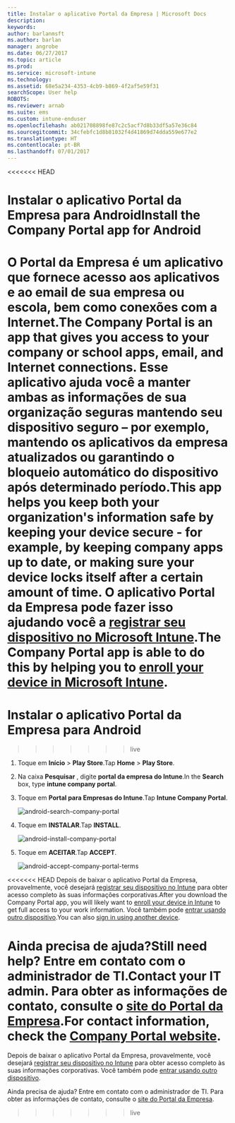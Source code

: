 ```yaml
---
title: Instalar o aplicativo Portal da Empresa | Microsoft Docs
description: 
keywords: 
author: barlanmsft
ms.author: barlan
manager: angrobe
ms.date: 06/27/2017
ms.topic: article
ms.prod: 
ms.service: microsoft-intune
ms.technology: 
ms.assetid: 68e5a234-4353-4cb9-b869-4f2af5e59f31
searchScope: User help
ROBOTS: 
ms.reviewer: arnab
ms.suite: ems
ms.custom: intune-enduser
ms.openlocfilehash: ab021708898fe87c2c5acf7d8b33df5a57e36c84
ms.sourcegitcommit: 34cfebfc1d8b81032f4d41869d74dda559e677e2
ms.translationtype: HT
ms.contentlocale: pt-BR
ms.lasthandoff: 07/01/2017
---
```

<<<<<<< HEAD
# <span data-ttu-id="d5783-102">Instalar o aplicativo Portal da Empresa para Android</span><span class="sxs-lookup"><span data-stu-id="d5783-102">Install the Company Portal app for Android</span></span>
<a id="install-the-company-portal-app-for-android" class="xliff"></a>

<span data-ttu-id="d5783-103">O Portal da Empresa é um aplicativo que fornece acesso aos aplicativos e ao email de sua empresa ou escola, bem como conexões com a Internet.</span><span class="sxs-lookup"><span data-stu-id="d5783-103">The Company Portal is an app that gives you access to your company or school apps, email, and Internet connections.</span></span> <span data-ttu-id="d5783-104">Esse aplicativo ajuda você a manter ambas as informações de sua organização seguras mantendo seu dispositivo seguro – por exemplo, mantendo os aplicativos da empresa atualizados ou garantindo o bloqueio automático do dispositivo após determinado período.</span><span class="sxs-lookup"><span data-stu-id="d5783-104">This app helps you keep both your organization's information safe by keeping your device secure - for example, by keeping company apps up to date, or making sure your device locks itself after a certain amount of time.</span></span> <span data-ttu-id="d5783-105">O aplicativo Portal da Empresa pode fazer isso ajudando você a [registrar seu dispositivo no Microsoft Intune](what-happens-if-you-install-the-company-portal-app-and-enroll-your-device-in-intune-android.md).</span><span class="sxs-lookup"><span data-stu-id="d5783-105">The Company Portal app is able to do this by helping you to [enroll your device in Microsoft Intune](what-happens-if-you-install-the-company-portal-app-and-enroll-your-device-in-intune-android.md).</span></span>
=======
# Instalar o aplicativo Portal da Empresa para Android
<a id="install-the-company-portal-app-for-android" class="xliff"></a>
>>>>>>> live

1.  <span data-ttu-id="d5783-106">Toque em **Início** > **Play Store**.</span><span class="sxs-lookup"><span data-stu-id="d5783-106">Tap **Home** > **Play Store**.</span></span>

2.  <span data-ttu-id="d5783-107">Na caixa **Pesquisar** , digite **portal da empresa do Intune**.</span><span class="sxs-lookup"><span data-stu-id="d5783-107">In the **Search** box, type **intune company portal**.</span></span>

3.  <span data-ttu-id="d5783-108">Toque em **Portal para Empresas do Intune**.</span><span class="sxs-lookup"><span data-stu-id="d5783-108">Tap **Intune Company Portal**.</span></span>

    ![android-search-company-portal](./media/and-cpinstall-1-search-cp.png)

4.  <span data-ttu-id="d5783-110">Toque em **INSTALAR**.</span><span class="sxs-lookup"><span data-stu-id="d5783-110">Tap **INSTALL**.</span></span>

    ![android-install-company-portal](./media/and-cpinstall-2-install.png)

5.  <span data-ttu-id="d5783-112">Toque em **ACEITAR**.</span><span class="sxs-lookup"><span data-stu-id="d5783-112">Tap **ACCEPT**.</span></span>

    ![android-accept-company-portal-terms](./media/and-cpinstall-3-cp-accept.png)

<<<<<<< HEAD
<span data-ttu-id="d5783-114">Depois de baixar o aplicativo Portal da Empresa, provavelmente, você desejará [registrar seu dispositivo no Intune](enroll-your-device-in-Intune-android.md) para obter acesso completo às suas informações corporativas.</span><span class="sxs-lookup"><span data-stu-id="d5783-114">After you download the Company Portal app, you will likely want to [enroll your device in Intune](enroll-your-device-in-Intune-android.md) to get full access to your work information.</span></span> <span data-ttu-id="d5783-115">Você também pode [entrar usando outro dispositivo](https://docs.microsoft.com/intune-user-help/sign-in-to-the-company-portal#signing-in-from-another-device).</span><span class="sxs-lookup"><span data-stu-id="d5783-115">You can also [sign in using another device](https://docs.microsoft.com/intune-user-help/sign-in-to-the-company-portal#signing-in-from-another-device).</span></span>

<span data-ttu-id="d5783-116">Ainda precisa de ajuda?</span><span class="sxs-lookup"><span data-stu-id="d5783-116">Still need help?</span></span> <span data-ttu-id="d5783-117">Entre em contato com o administrador de TI.</span><span class="sxs-lookup"><span data-stu-id="d5783-117">Contact your IT admin.</span></span> <span data-ttu-id="d5783-118">Para obter as informações de contato, consulte o [site do Portal da Empresa](http://portal.manage.microsoft.com).</span><span class="sxs-lookup"><span data-stu-id="d5783-118">For contact information, check the [Company Portal website](http://portal.manage.microsoft.com).</span></span>
=======
Depois de baixar o aplicativo Portal da Empresa, provavelmente, você desejará [registrar seu dispositivo no Intune](enroll-your-device-in-Intune-android.md) para obter acesso completo às suas informações corporativas. Você também pode [entrar usando outro dispositivo](https://docs.microsoft.com/intune-user-help/sign-in-to-the-company-portal#signing-in-from-another-device).

Ainda precisa de ajuda? Entre em contato com o administrador de TI. Para obter as informações de contato, consulte o [site do Portal da Empresa](http://portal.manage.microsoft.com).
>>>>>>> live

